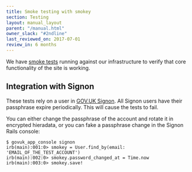 ```yaml
---
title: Smoke testing with smokey
section: Testing
layout: manual_layout
parent: "/manual.html"
owner_slack: "#2ndline"
last_reviewed_on: 2017-07-01
review_in: 6 months
---
```


We have [smoke tests][smokey] running against our infrastructure to verify
that core functionality of the site is working.

## Integration with Signon

These tests rely on a user in [GOV.UK Signon][signon]. All Signon users have their passphrase expire periodically. This will cause the tests to fail.

You can either change the passphrase of the account and rotate it in encrypted
hieradata, or you can fake a passphrase change in the Signon Rails console:

```
$ govuk_app_console signon
irb(main):001:0> smokey = User.find_by(email: 'EMAIL_OF_THE_TEST_ACCOUNT')
irb(main):002:0> smokey.password_changed_at = Time.now
irb(main):003:0> smokey.save!
```

[smokey]: https://github.com/alphagov/smokey
[signon]: https://github.com/alphagov/signon
